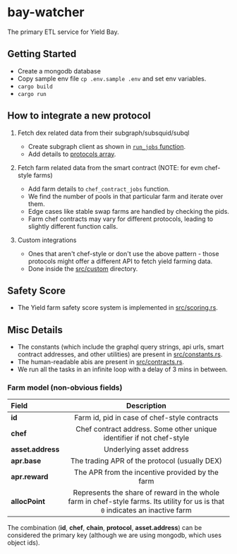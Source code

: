 # bay-watcher

The primary ETL service for Yield Bay.

## Getting Started

- Create a mongodb database
- Copy sample env file `cp .env.sample .env` and set env variables.
- `cargo build`
- `cargo run`

## How to integrate a new protocol

1.  Fetch dex related data from their subgraph/subsquid/subql

    - Create subgraph client as shown in [`run_jobs` function](src/main.rs#L56).
    - Add details to [protocols array](src/main.rs#L121).

2.  Fetch farm related data from the smart contract (NOTE: for evm chef-style farms)

    - Add farm details to `chef_contract_jobs` function.
    - We find the number of pools in that particular farm and iterate over them.
    - Edge cases like stable swap farms are handled by checking the pids.
    - Farm chef contracts may vary for different protocols, leading to slightly different function calls.

3.  Custom integrations

    - Ones that aren't chef-style or don't use the above pattern - those protocols might offer a different API to fetch yield farming data.
    - Done inside the [src/custom](src/custom) directory.

## Safety Score

- The Yield farm safety score system is implemented in [src/scoring.rs](src/scoring.rs).

## Misc Details

- The constants (which include the graphql query strings, api urls, smart contract addresses, and other utilities) are present in [src/constants.rs](src/constants.rs).
- The human-readable abis are present in [src/contracts.rs](src/contracts.rs).
- We run all the tasks in an infinite loop with a delay of 3 mins in between.

### Farm model (non-obvious fields)

| Field             |                                                           Description                                                           |
| :---------------- | :-----------------------------------------------------------------------------------------------------------------------------: |
| **id**            |                                          Farm id, pid in case of chef-style contracts                                           |
| **chef**          |                              Chef contract address. Some other unique identifier if not chef-style                              |
| **asset.address** |                                                    Underlying asset address                                                     |
| **apr.base**      |                                          The trading APR of the protocol (usually DEX)                                          |
| **apr.reward**    |                                         The APR from the incentive provided by the farm                                         |
| **allocPoint**    | Represents the share of reward in the whole farm in chef-style farms. Its utility for us is that `0` indicates an inactive farm |

The combination (**id**, **chef**, **chain**, **protocol**, **asset.address**) can be considered the primary key (although we are using mongodb, which uses object ids).
